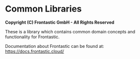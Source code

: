 # Common Libraries

**Copyright (C) Frontastic GmbH - All Rights Reserved**

These is a library which contains common domain concepts and functionality for
Frontastic.

Documentation about Frontastic can be found at: https://docs.frontastic.cloud/
